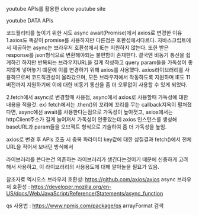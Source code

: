 youtube APIs를 활용한 clone youtube site

youtube DATA APIs

코드퀄리티를 높이기 위한 시도
async await(Promise)에서 axios로 변경한 이유
1.axios도 똑같이 promise를 사용하지만 다른점은 호환성에서다르다.
자바스크립트에서 제공하는 async는 브라우저 호환성에서 IE는 지원하지 않는다. 또한 받은 response를 json형식으로 변환해야되는 불편함이 존재한다.
결국엔 비동기 통신을 쉽게하긴 하지만 반복되는 브라우저URL을 길게 작성하고 query param들을 가독성이 좋지않게 넣어놓기 떄문에 이를 변경하기 위해 axios를 사용했다.
axios라이브러리를 사용하므로써 코드직관성이 올라갔으며, 모든 브라우저에서 작동하도록 지원하며 IE도 11버전까지 지원하기에 이에 대한 비동기 통신을 좀 더 오류없이 사용할 수 있게 되었다.

2.fetch에서 async로 변경할때 사용점, async에서 axios로 사용할때 가독성에 대한 내용을 적을것.
ex) fetch에서는 .then()의 꼬리에 꼬리를 무는 callback지옥이 펼쳐졌다면, async에선 await를 사용한다는점으로 가독성이 높아졋고,
axios에서는 httpClient주소가 길게 늘어져서 가독성이 안좋았는데 axios 인스턴스를 생성해 baseURL과 param들을 오브젝트 형식으로 기술하여
좀 더 가독성을 높임. 


axios로 변경 후 APIs 호출 시 중복 파라미터 key값에 대한 삽질결과
fetch()에서 전체 URL을 적어서 보내던 방식에서 



라이브러리를 쓴다는건 의존하는 라이브러리가 생긴다는것이기 때문에 신중하게 고려해서 사용하고, 이 라이브러리의 사용용도에 대해 알아놀을 필요가 있음.
<!-- 웹팩에 대해서도 알아볼것. -->




참조자료 
엑시오스 브라우저 호환성: https://github.com/axios/axios
async 브라우저 호환성 : https://developer.mozilla.org/en-US/docs/Web/JavaScript/Reference/Statements/async_function 




qs 사용법 : https://www.npmjs.com/package/qs  arrayFormat 검색